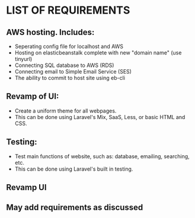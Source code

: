 # LIST OF REQUIREMENTS

## AWS hosting. Includes: 
* Seperating config file for localhost and AWS
* Hosting on elasticbeanstalk complete with new "domain name" (use tinyurl)
* Connecting SQL database to AWS (RDS)
* Connecting email to Simple Email Service (SES)
* The ability to commit to host site using eb-cli
## Revamp of UI:
* Create a uniform theme for all webpages.
* This can be done using Laravel's Mix, SaaS, Less, or basic HTML and CSS.
## Testing:
* Test main functions of website, such as: database, emailing, searching, etc.
* This can be done using Laravel's built in testing.
## Revamp UI
## May add requirements as discussed